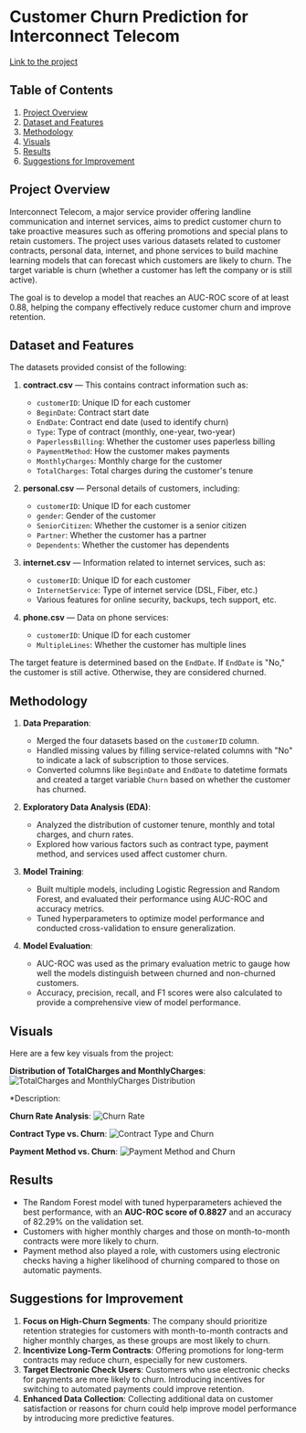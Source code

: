 # Customer Churn Prediction for Interconnect Telecom

[Link to the project](https://github.com/arr225/Data_Projects_TripleTen/blob/12c27989f10925328238261f263455dd3f75562f/Customer%20Churn%20Prediction/Interconnect%20Telecom%20%E2%80%93%20Customer%20Churn%20Prediction%20Project.ipynb)

## Table of Contents
1. [Project Overview](#project-overview)
2. [Dataset and Features](#dataset-and-features)
3. [Methodology](#methodology)
4. [Visuals](#visuals)
5. [Results](#results)
6. [Suggestions for Improvement](#suggestions-for-improvement)

## Project Overview

Interconnect Telecom, a major service provider offering landline communication and internet services, aims to predict customer churn to take proactive measures such as offering promotions and special plans to retain customers. The project uses various datasets related to customer contracts, personal data, internet, and phone services to build machine learning models that can forecast which customers are likely to churn. The target variable is churn (whether a customer has left the company or is still active). 

The goal is to develop a model that reaches an AUC-ROC score of at least 0.88, helping the company effectively reduce customer churn and improve retention.

## Dataset and Features

The datasets provided consist of the following:

1. **contract.csv** — This contains contract information such as:
   - `customerID`: Unique ID for each customer
   - `BeginDate`: Contract start date
   - `EndDate`: Contract end date (used to identify churn)
   - `Type`: Type of contract (monthly, one-year, two-year)
   - `PaperlessBilling`: Whether the customer uses paperless billing
   - `PaymentMethod`: How the customer makes payments
   - `MonthlyCharges`: Monthly charge for the customer
   - `TotalCharges`: Total charges during the customer's tenure

2. **personal.csv** — Personal details of customers, including:
   - `customerID`: Unique ID for each customer
   - `gender`: Gender of the customer
   - `SeniorCitizen`: Whether the customer is a senior citizen
   - `Partner`: Whether the customer has a partner
   - `Dependents`: Whether the customer has dependents

3. **internet.csv** — Information related to internet services, such as:
   - `customerID`: Unique ID for each customer
   - `InternetService`: Type of internet service (DSL, Fiber, etc.)
   - Various features for online security, backups, tech support, etc.

4. **phone.csv** — Data on phone services:
   - `customerID`: Unique ID for each customer
   - `MultipleLines`: Whether the customer has multiple lines

The target feature is determined based on the `EndDate`. If `EndDate` is "No," the customer is still active. Otherwise, they are considered churned.

## Methodology

1. **Data Preparation**: 
   - Merged the four datasets based on the `customerID` column.
   - Handled missing values by filling service-related columns with "No" to indicate a lack of subscription to those services.
   - Converted columns like `BeginDate` and `EndDate` to datetime formats and created a target variable `Churn` based on whether the customer has churned.

2. **Exploratory Data Analysis (EDA)**:
   - Analyzed the distribution of customer tenure, monthly and total charges, and churn rates.
   - Explored how various factors such as contract type, payment method, and services used affect customer churn.

3. **Model Training**:
   - Built multiple models, including Logistic Regression and Random Forest, and evaluated their performance using AUC-ROC and accuracy metrics.
   - Tuned hyperparameters to optimize model performance and conducted cross-validation to ensure generalization.

4. **Model Evaluation**:
   - AUC-ROC was used as the primary evaluation metric to gauge how well the models distinguish between churned and non-churned customers.
   - Accuracy, precision, recall, and F1 scores were also calculated to provide a comprehensive view of model performance.

## Visuals

Here are a few key visuals from the project:

**Distribution of TotalCharges and MonthlyCharges**:
   ![TotalCharges and MonthlyCharges Distribution](https://github.com/arr225/Data_Projects_TripleTen/blob/91c5e41fa3086062a54ed05b2c9a998998933eb9/Customer%20Churn%20Prediction/Distribution%20of%20TotalCharges%20and%20MonthlyCharge.png)

   *Description:

**Churn Rate Analysis**:
   ![Churn Rate](#)

**Contract Type vs. Churn**:
   ![Contract Type and Churn](#)

**Payment Method vs. Churn**:
   ![Payment Method and Churn](#)

## Results

- The Random Forest model with tuned hyperparameters achieved the best performance, with an **AUC-ROC score of 0.8827** and an accuracy of 82.29% on the validation set.
- Customers with higher monthly charges and those on month-to-month contracts were more likely to churn.
- Payment method also played a role, with customers using electronic checks having a higher likelihood of churning compared to those on automatic payments.

## Suggestions for Improvement

1. **Focus on High-Churn Segments**: The company should prioritize retention strategies for customers with month-to-month contracts and higher monthly charges, as these groups are most likely to churn.
2. **Incentivize Long-Term Contracts**: Offering promotions for long-term contracts may reduce churn, especially for new customers.
3. **Target Electronic Check Users**: Customers who use electronic checks for payments are more likely to churn. Introducing incentives for switching to automated payments could improve retention.
4. **Enhanced Data Collection**: Collecting additional data on customer satisfaction or reasons for churn could help improve model performance by introducing more predictive features.
